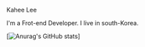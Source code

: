 Kahee Lee

I'm a Frot-end Developer.
I live in south-Korea.

[![Anurag's GitHub stats](https://github-readme-stats.vercel.app/api?username=Tomas1876&&show_icons=true&theme=tokyonight)]

